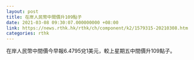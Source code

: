 ```yaml
---
layout: post
title: 在岸人民幣中間價升109點子
date: 2021-03-08 09:30:07.000000000 +08:00
link: https://news.rthk.hk/rthk/ch/component/k2/1579315-20210308.htm
categories: rthk
---
```


在岸人民幣中間價今早報6.4795兌1美元，較上星期五中間價升109點子。
